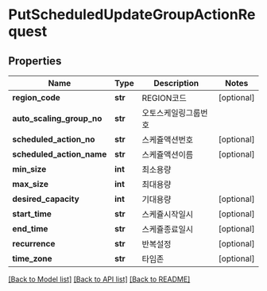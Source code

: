# PutScheduledUpdateGroupActionRequest

## Properties
Name | Type | Description | Notes
------------ | ------------- | ------------- | -------------
**region_code** | **str** | REGION코드 | [optional] 
**auto_scaling_group_no** | **str** | 오토스케일링그룹번호 | 
**scheduled_action_no** | **str** | 스케쥴액션번호 | [optional] 
**scheduled_action_name** | **str** | 스케쥴액션이름 | [optional] 
**min_size** | **int** | 최소용량 | 
**max_size** | **int** | 최대용량 | 
**desired_capacity** | **int** | 기대용량 | [optional] 
**start_time** | **str** | 스케쥴시작일시 | [optional] 
**end_time** | **str** | 스케쥴종료일시 | [optional] 
**recurrence** | **str** | 반복설정 | [optional] 
**time_zone** | **str** | 타임존 | [optional] 

[[Back to Model list]](../README.md#documentation-for-models) [[Back to API list]](../README.md#documentation-for-api-endpoints) [[Back to README]](../README.md)


